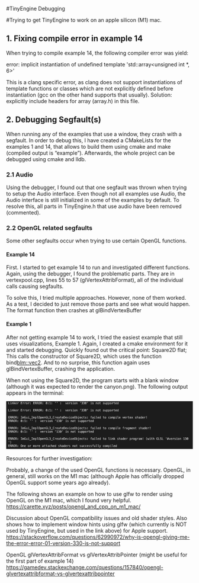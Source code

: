 #TinyEngine Debugging

#Trying to get TinyEngine to work on an apple silicon (M1) mac.

## 1. Fixing compile error in example 14

When trying to compile example 14, the following compiler error was yield:

error: implicit instantiation of undefined template 'std::array<unsigned int *, 6>'

This is a clang specific error, as clang does not support instantiations of template functions or classes which are not explicitly defined before instantiation (gcc on the other hand supports that usually). Solution: explicitly include headers for array (array.h) in this file.


## 2. Debugging Segfault(s)

When running any of the examples that use a window, they crash with a segfault.
In order to debug this, I have created a CMakeLists for the examples 1 and 14, that allows to build them using cmake and make (compiled output is “example”). Afterwards, the whole project can be debugged using cmake and lldb.


### 2.1 Audio

Using the debugger, I found out that one segfault was thrown when trying to setup the Audio interface. 
Even though not all examples use Audio, the Audio interface is still initialized in some of the examples by default. To resolve this, all parts in TinyEngine.h that use audio have been removed (commented).



### 2.2 OpenGL related segfaults
Some other segfaults occur when trying to use certain OpenGL functions.

#### Example 14
First. I started to get example 14 to run and investigated different functions. Again, using the debugger, I found the problematic parts. They are in vertexpool.cpp, lines 55 to 57 (glVertexAttribFormat), all of the individual calls causing segfaults.

To solve this, I tried multiple approaches. However, none of them worked. As a test, I decided to just remove those parts and see what would happen. The format function then crashes at glBindVertexBuffer


#### Example 1
After not getting example 14 to work, I tried the easiest example that still uses visualizations, Example 1. 
Again, I created a cmake environment for it and started debugging. Quickly found out the critical point:
Square2D flat;
This calls the constructor of Square2D, which uses the function bind<blm::vec2>.
And to no surprise, this function again uses glBindVertexBuffer, crashing the application.

When not using the Square2D, the program starts with a blank window (although it was expected to render the canyon.png). The following output appears in the terminal:

![alt text for screen readers](error_output.png " ")
	
Resources for further investigation:

Probably, a change of the used OpenGL functions is necessary. OpenGL, in general, still works on the M1 mac (although Apple has officially dropped OpenGL support some years ago already).

The following shows an example on how to use glfw to render using OpenGL on the M1 mac, which I found very helpful.
https://carette.xyz/posts/opengl_and_cpp_on_m1_mac/ 
 


Discussion about OpenGL compatibility issues and old shader styles. Also shows how to implement window hints using glfw (which currently is NOT used by TinyEngine, but used in the link above) for Apple support.
https://stackoverflow.com/questions/62990972/why-is-opengl-giving-me-the-error-error-01-version-330-is-not-support


OpenGL glVertexAttribFormat vs glVertexAttribPointer (might be useful for the first part of example 14)
https://gamedev.stackexchange.com/questions/157840/opengl-glvertexattribformat-vs-glvertexattribpointer 
